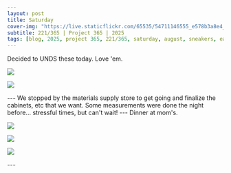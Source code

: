 ```yaml
---
layout: post
title: Saturday
cover-img: "https://live.staticflickr.com/65535/54711146555_e578b3a8e4_h.jpg"
subtitle: 221/365 | Project 365 | 2025
tags: [blog, 2025, project 365, 221/365, saturday, august, sneakers, eats]
---
```

<style>
  .intro-header.big-img {
    background-position:bottom; 
  }
</style>
Decided to UNDS these today. Love 'em.
<p class="post-img-wrap">
  <img src="https://live.staticflickr.com/65535/54709980417_e89ef6dc52_h.jpg">
</p>
<p class="post-img-wrap">
  <img src="https://live.staticflickr.com/65535/54711041844_c9a466183d_h.jpg">
</p>
---
We stopped by the materials supply store to get going and finalize the cabinets, etc that we want. Some measurements were done the night before... stressful times, but can't wait!
---
Dinner at mom's.
<p class="post-img-wrap">
  <img src="https://live.staticflickr.com/65535/54711146555_e578b3a8e4_h.jpg">
</p>
<p class="post-img-wrap">
  <img src="https://live.staticflickr.com/65535/54711146500_a6ab87cfe8_h.jpg">
</p>
<p class="post-img-wrap">
  <img src="https://live.staticflickr.com/65535/54711041934_105b14134d_h.jpg">
</p>
---
